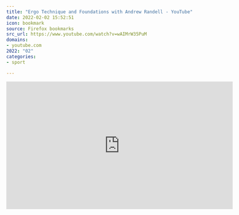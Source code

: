 ```yaml
---
title: "Ergo Technique and Foundations with Andrew Randell - YouTube"
date: 2022-02-02 15:52:51
icon: bookmark
source: Firefox bookmarks
src_url: https://www.youtube.com/watch?v=wAIMrW35PuM
domains:
- youtube.com
2022: "02"
categories:
- sport

---
```

<iframe width="600" height="339" src="https://www.youtube.com/embed/wAIMrW35PuM?feature=oembed" frameborder="0" allow="accelerometer; autoplay; clipboard-write; encrypted-media; gyroscope; picture-in-picture" allowfullscreen title="Ergo Technique and Foundations with Andrew Randell"></iframe>

